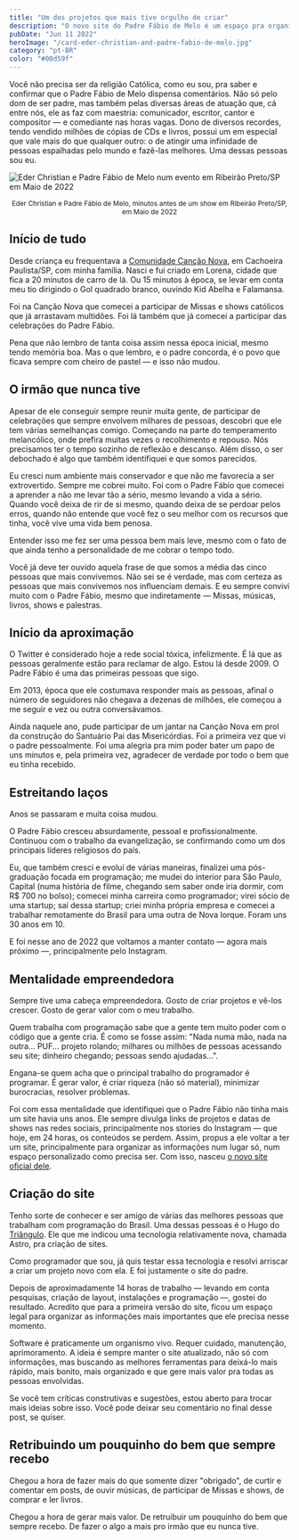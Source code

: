 ```yaml
---
title: "Um dos projetos que mais tive orgulho de criar"
description: "O novo site do Padre Fábio de Melo é um espaço pra organizar informações relevantes referentes a todo o ministério dele"
pubDate: "Jun 11 2022"
heroImage: "/card-eder-christian-and-padre-fabio-de-melo.jpg"
category: "pt-BR"
color: "#00d59f"
---
```


Você não precisa ser da religião Católica, como eu sou, pra saber e confirmar que o Padre Fábio de Melo dispensa comentários. Não só pelo dom de ser padre, mas também pelas diversas áreas de atuação que, cá entre nós, ele as faz com maestria: comunicador, escritor, cantor e compositor — e comediante nas horas vagas. Dono de diversos recordes, tendo vendido milhões de cópias de CDs e livros, possui um em especial que vale mais do que qualquer outro: o de atingir uma infinidade de pessoas espalhadas pelo mundo e fazê-las melhores. Uma dessas pessoas sou eu.

![Eder Christian e Padre Fábio de Melo num evento em Ribeirão Preto/SP em Maio de 2022](/13-eder-christian-and-padre-fabio-de-melo.jpg)

<p style="font-size: 12px; text-align: center;">Eder Christian e Padre Fábio de Melo, minutos antes de um show em Ribeirão Preto/SP, em Maio de 2022</p>

## Início de tudo

Desde criança eu frequentava a <a href="https://www.cancaonova.com/" target="_blank" rel="noopener noreferrer">Comunidade Canção Nova</a>, em Cachoeira Paulista/SP, com minha família. Nasci e fui criado em Lorena, cidade que fica a 20 minutos de carro de lá. Ou 15 minutos à época, se levar em conta meu tio dirigindo o Gol quadrado branco, ouvindo Kid Abelha e Falamansa.

Foi na Canção Nova que comecei a participar de Missas e shows católicos que já arrastavam multidões. Foi lá também que já comecei a participar das celebrações do Padre Fábio.

Pena que não lembro de tanta coisa assim nessa época inicial, mesmo tendo memória boa. Mas o que lembro, e o padre concorda, é o povo que ficava sempre com cheiro de pastel — e isso não mudou.

## O irmão que nunca tive

Apesar de ele conseguir sempre reunir muita gente, de participar de celebrações que sempre envolvem milhares de pessoas, descobri que ele tem várias semelhanças comigo. Começando na parte do temperamento melancólico, onde prefira muitas vezes o recolhimento e repouso. Nós precisamos ter o tempo sozinho de reflexão e descanso. Além disso, o ser debochado é algo que também identifiquei e que somos parecidos.

Eu cresci num ambiente mais conservador e que não me favorecia a ser extrovertido. Sempre me cobrei muito. Foi com o Padre Fábio que comecei a aprender a não me levar tão a sério, mesmo levando a vida a sério. Quando você deixa de rir de si mesmo, quando deixa de se perdoar pelos erros, quando não entende que você fez o seu melhor com os recursos que tinha, você vive uma vida bem penosa.

Entender isso me fez ser uma pessoa bem mais leve, mesmo com o fato de que ainda tenho a personalidade de me cobrar o tempo todo.

Você já deve ter ouvido aquela frase de que somos a média das cinco pessoas que mais convivemos. Não sei se é verdade, mas com certeza as pessoas que mais convivemos nos influenciam demais. E eu sempre convivi muito com o Padre Fábio, mesmo que indiretamente — Missas, músicas, livros, shows e palestras.

## Início da aproximação

O Twitter é considerado hoje a rede social tóxica, infelizmente. É lá que as pessoas geralmente estão para reclamar de algo. Estou lá desde 2009. O Padre Fábio é uma das primeiras pessoas que sigo.

Em 2013, época que ele costumava responder mais as pessoas, afinal o número de seguidores não chegava a dezenas de milhões, ele começou a me seguir e vez ou outra conversávamos.

Ainda naquele ano, pude participar de um jantar na Canção Nova em prol da construção do Santuário Pai das Misericórdias. Foi a primeira vez que vi o padre pessoalmente. Foi uma alegria pra mim poder bater um papo de uns minutos e, pela primeira vez, agradecer de verdade por todo o bem que eu tinha recebido.

## Estreitando laços

Anos se passaram e muita coisa mudou.

O Padre Fábio cresceu absurdamente, pessoal e profissionalmente. Continuou com o trabalho da evangelização, se confirmando como um dos principais líderes religiosos do país.

Eu, que também cresci e evoluí de várias maneiras, finalizei uma pós-graduação focada em programação; me mudei do interior para São Paulo, Capital (numa história de filme, chegando sem saber onde iria dormir, com R$ 700 no bolso); comecei minha carreira como programador; virei sócio de uma startup; saí dessa startup; criei minha própria empresa e comecei a trabalhar remotamente do Brasil para uma outra de Nova Iorque. Foram uns 30 anos em 10.

E foi nesse ano de 2022 que voltamos a manter contato — agora mais próximo —, principalmente pelo Instagram.

## Mentalidade empreendedora

Sempre tive uma cabeça empreendedora. Gosto de criar projetos e vê-los crescer. Gosto de gerar valor com o meu trabalho.

Quem trabalha com programação sabe que a gente tem muito poder com o código que a gente cria. É como se fosse assim: "Nada numa mão, nada na outra... PUF... projeto rolando; milhares ou milhões de pessoas acessando seu site; dinheiro chegando; pessoas sendo ajudadas...".

Engana-se quem acha que o principal trabalho do programador é programar. É gerar valor, é criar riqueza (não só material), minimizar burocracias, resolver problemas.

Foi com essa mentalidade que identifiquei que o Padre Fábio não tinha mais um site havia uns anos. Ele sempre divulga links de projetos e datas de shows nas redes sociais, principalmente nos stories do Instagram — que hoje, em 24 horas, os conteúdos se perdem. Assim, propus a ele voltar a ter um site, principalmente para organizar as informações num lugar só, num espaço personalizado como precisa ser. Com isso, nasceu <a href="https://www.pefabiodemelo.com.br/" target="_blank" rel="noopener noreferrer">o novo site oficial dele</a>.

## Criação do site

Tenho sorte de conhecer e ser amigo de várias das melhores pessoas que trabalham com programação do Brasil. Uma dessas pessoas é o Hugo do <a href="https://triangulo.dev/" target="_blank" rel="noopener noreferrer">Triângulo</a>. Ele que me indicou uma tecnologia relativamente nova, chamada Astro, pra criação de sites.

Como programador que sou, já quis testar essa tecnologia e resolvi arriscar a criar um projeto novo com ela. E foi justamente o site do padre.

Depois de aproximadamente 14 horas de trabalho — levando em conta pesquisas, criação de layout, instalações e programação —, gostei do resultado. Acredito que para a primeira versão do site, ficou um espaço legal para organizar as informações mais importantes que ele precisa nesse momento.

Software é praticamente um organismo vivo. Requer cuidado, manutenção, aprimoramento. A ideia é sempre manter o site atualizado, não só com informações, mas buscando as melhores ferramentas para deixá-lo mais rápido, mais bonito, mais organizado e que gere mais valor pra todas as pessoas envolvidas.

Se você tem críticas construtivas e sugestões, estou aberto para trocar mais ideias sobre isso. Você pode deixar seu comentário no final desse post, se quiser.

## Retribuindo um pouquinho do bem que sempre recebo

Chegou a hora de fazer mais do que somente dizer "obrigado", de curtir e comentar em posts, de ouvir músicas, de participar de Missas e shows, de comprar e ler livros.

Chegou a hora de gerar mais valor. De retruibuir um pouquinho do bem que sempre recebo. De fazer o algo a mais pro irmão que eu nunca tive.
